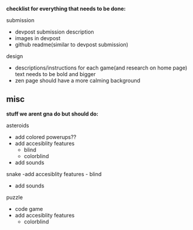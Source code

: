 **checklist for everything that needs to be done:**

submission
- devpost submission description
- images in devpost
- github readme(similar to devpost submission)

design
- descriptions/instructions for each game(and research on home page) text needs to be bold and bigger
- zen page should have a more calming background

misc
- 

**stuff we arent gna do but should do:**

asteroids
- add colored powerups??
- add accesiblity features
    - blind
    - colorblind
- add sounds
	

snake
-add accesiblity features
    - blind
- add sounds
	

puzzle
- code game
- add accesiblity features
    - colorblind
  


